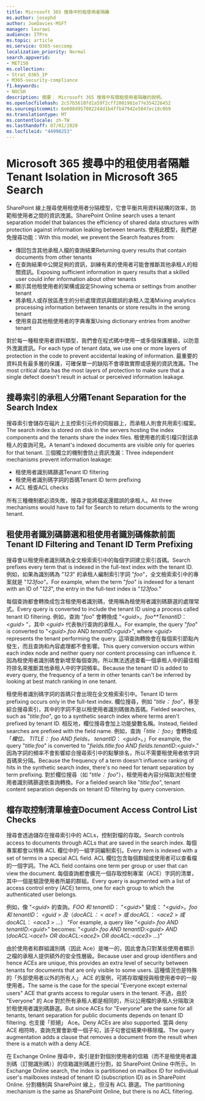 ```yaml
---
title: Microsoft 365 搜尋中的租使用者隔離
ms.author: josephd
author: JoeDavies-MSFT
manager: laurawi
audience: ITPro
ms.topic: article
ms.service: O365-seccomp
localization_priority: Normal
search.appverid:
- MET150
ms.collection:
- Strat_O365_IP
- M365-security-compliance
f1.keywords:
- NOCSH
description: 摘要： Microsoft 365 搜尋中有關租使用者隔離的說明。
ms.openlocfilehash: 2c57b5610fd1a59f2cff2001981e77e354226452
ms.sourcegitcommit: 6e608d957082244d1b4ffb47942e5847ec18c0b9
ms.translationtype: MT
ms.contentlocale: zh-TW
ms.lasthandoff: 07/01/2020
ms.locfileid: "44998253"
---
```

# <a name="tenant-isolation-in-microsoft-365-search"></a><span data-ttu-id="71730-103">Microsoft 365 搜尋中的租使用者隔離</span><span class="sxs-lookup"><span data-stu-id="71730-103">Tenant Isolation in Microsoft 365 Search</span></span>

<span data-ttu-id="71730-104">SharePoint 線上搜尋使用租使用者分隔模型，它會平衡共用資料結構的效率，防範租使用者之間的資訊洩漏。</span><span class="sxs-lookup"><span data-stu-id="71730-104">SharePoint Online search uses a tenant separation model that balances the efficiency of shared data structures with protection against information leaking between tenants.</span></span> <span data-ttu-id="71730-105">使用此模型，我們避免搜尋功能：</span><span class="sxs-lookup"><span data-stu-id="71730-105">With this model, we prevent the Search features from:</span></span>

- <span data-ttu-id="71730-106">傳回包含其他承租人檔的查詢結果</span><span class="sxs-lookup"><span data-stu-id="71730-106">Returning query results that contain documents from other tenants</span></span>
- <span data-ttu-id="71730-107">在查詢結果中公開足夠的資訊，訓練有素的使用者可能會推斷其他承租人的相關資訊。</span><span class="sxs-lookup"><span data-stu-id="71730-107">Exposing sufficient information in query results that a skilled user could infer information about other tenants</span></span>
- <span data-ttu-id="71730-108">顯示其他租使用者的架構或設定</span><span class="sxs-lookup"><span data-stu-id="71730-108">Showing schema or settings from another tenant</span></span>
- <span data-ttu-id="71730-109">將承租人或存放區產生的分析處理資訊與錯誤的承租人混淆</span><span class="sxs-lookup"><span data-stu-id="71730-109">Mixing analytics processing information between tenants or store results in the wrong tenant</span></span>
- <span data-ttu-id="71730-110">使用來自其他租使用者的字典專案</span><span class="sxs-lookup"><span data-stu-id="71730-110">Using dictionary entries from another tenant</span></span>

<span data-ttu-id="71730-111">對於每一種租使用者資料類型，我們會在程式碼中使用一或多個保護層級，以防意外洩漏資訊。</span><span class="sxs-lookup"><span data-stu-id="71730-111">For each type of tenant data, we use one or more layers of protection in the code to prevent accidental leaking of information.</span></span> <span data-ttu-id="71730-112">最重要的資料具有最多層的保護，可確保單一的缺陷不會導致實際或感覺的資訊洩漏。</span><span class="sxs-lookup"><span data-stu-id="71730-112">The most critical data has the most layers of protection to make sure that a single defect doesn't result in actual or perceived information leakage.</span></span>

## <a name="tenant-separation-for-the-search-index"></a><span data-ttu-id="71730-113">搜尋索引的承租人分隔</span><span class="sxs-lookup"><span data-stu-id="71730-113">Tenant Separation for the Search Index</span></span>

<span data-ttu-id="71730-114">搜尋索引會儲存在磁片上主控索引元件的伺服器上，而承租人則會共用索引檔案。</span><span class="sxs-lookup"><span data-stu-id="71730-114">The search index is stored on disk in the servers hosting the index components and the tenants share the index files.</span></span> <span data-ttu-id="71730-115">租使用者的索引檔只對該承租人的查詢可見。</span><span class="sxs-lookup"><span data-stu-id="71730-115">A tenant's indexed documents are visible only for queries for that tenant.</span></span> <span data-ttu-id="71730-116">三個獨立的機制會防止資訊洩漏：</span><span class="sxs-lookup"><span data-stu-id="71730-116">Three independent mechanisms prevent information leakage:</span></span>

- <span data-ttu-id="71730-117">租使用者識別碼篩選</span><span class="sxs-lookup"><span data-stu-id="71730-117">Tenant ID filtering</span></span>
- <span data-ttu-id="71730-118">租使用者識別碼字詞的首碼</span><span class="sxs-lookup"><span data-stu-id="71730-118">Tenant ID term prefixing</span></span>
- <span data-ttu-id="71730-119">ACL 檢查</span><span class="sxs-lookup"><span data-stu-id="71730-119">ACL checks</span></span>

<span data-ttu-id="71730-120">所有三種機制都必須失敗，搜尋才能將檔返還錯誤的承租人。</span><span class="sxs-lookup"><span data-stu-id="71730-120">All three mechanisms would have to fail for Search to return documents to the wrong tenant.</span></span>

## <a name="tenant-id-filtering-and-tenant-id-term-prefixing"></a><span data-ttu-id="71730-121">租使用者識別碼篩選和租使用者識別碼條款前面</span><span class="sxs-lookup"><span data-stu-id="71730-121">Tenant ID Filtering and Tenant ID Term Prefixing</span></span>

<span data-ttu-id="71730-122">搜尋會以租使用者識別碼為全文檢索索引中的每個字詞建立索引首碼。</span><span class="sxs-lookup"><span data-stu-id="71730-122">Search prefixes every term that is indexed in the full-text index with the tenant ID.</span></span> <span data-ttu-id="71730-123">例如，如果為識別碼為 "*123*" 的承租人編制索引字詞 "*foo*"，全文檢索索引中的專案就是 "*123foo"。*</span><span class="sxs-lookup"><span data-stu-id="71730-123">For example, when the term "*foo*" is indexed for a tenant with an ID of "*123*", the entry in the full-text index is "*123foo.*"</span></span>

<span data-ttu-id="71730-124">每個查詢都會轉換成包含租使用者識別碼，使用稱為租使用者識別碼篩選的處理常式。</span><span class="sxs-lookup"><span data-stu-id="71730-124">Every query is converted to include the tenant ID using a process called tenant ID filtering.</span></span> <span data-ttu-id="71730-125">例如，查詢 "*foo*" 會轉換成 "<*guid*>。*foo\*\*TenantID*： <*guid*> "，其中 <*guid*> 代表執行查詢的承租人。</span><span class="sxs-lookup"><span data-stu-id="71730-125">For example, the query "*foo*" is converted to "<*guid*>.*foo* AND *tenantID*:<*guid*>", where <*guid*> represents the tenant performing the query.</span></span> <span data-ttu-id="71730-126">這項查詢轉換會在每個索引節點內發生，而且查詢和內容處理都不會影響。</span><span class="sxs-lookup"><span data-stu-id="71730-126">This query conversion occurs within each index node and neither query nor content processing can influence it.</span></span> <span data-ttu-id="71730-127">因為租使用者識別碼會新增至每個查詢，所以無法透過查看一個承租人中的最佳相符排名來推斷其他承租人中的字詞頻率。</span><span class="sxs-lookup"><span data-stu-id="71730-127">Because the tenant ID is added to every query, the frequency of a term in other tenants can't be inferred by looking at best match ranking in one tenant.</span></span>

<span data-ttu-id="71730-128">租使用者識別碼字詞的首碼只會出現在全文檢索索引中。</span><span class="sxs-lookup"><span data-stu-id="71730-128">Tenant ID term prefixing occurs only in the full-text index.</span></span> <span data-ttu-id="71730-129">欄位搜尋，例如 "*title： foo*"，移至綜合搜尋索引，其中的字詞不是以租使用者識別碼做為首碼。</span><span class="sxs-lookup"><span data-stu-id="71730-129">Fielded searches, such as "*title:foo*", go to a synthetic search index where terms aren't prefixed by tenant ID.</span></span> <span data-ttu-id="71730-130">相反地，欄位搜尋會加上功能變數名稱。</span><span class="sxs-lookup"><span data-stu-id="71730-130">Instead, fielded searches are prefixed with the field name.</span></span> <span data-ttu-id="71730-131">例如，查詢「*title： foo*」會轉換成「*欄位。 TITLE： foo AND fields。 tenantID*： <*guid*>。」</span><span class="sxs-lookup"><span data-stu-id="71730-131">For example, the query "*title:foo*" is converted to "*fields.title:foo AND fields.tenantID*:<*guid*>."</span></span> <span data-ttu-id="71730-132">因為字詞的頻率不會影響綜合搜尋索引中的點擊排名，所以不需要租使用者依字詞首碼來分隔。</span><span class="sxs-lookup"><span data-stu-id="71730-132">Because the frequency of a term doesn't influence ranking of hits in the synthetic search index, there's no need for tenant separation by term prefixing.</span></span> <span data-ttu-id="71730-133">對於欄位搜尋（如 "*title： foo*"），租使用者內容分隔取決於租使用者識別碼篩選依查詢轉換。</span><span class="sxs-lookup"><span data-stu-id="71730-133">For a fielded search like "*title:foo*", tenant content separation depends on tenant ID filtering by query conversion.</span></span>

## <a name="document-access-control-list-checks"></a><span data-ttu-id="71730-134">檔存取控制清單檢查</span><span class="sxs-lookup"><span data-stu-id="71730-134">Document Access Control List Checks</span></span>

<span data-ttu-id="71730-135">搜尋會透過儲存在搜尋索引中的 ACLs，控制對檔的存取。</span><span class="sxs-lookup"><span data-stu-id="71730-135">Search controls access to documents through ACLs that are saved in the search index.</span></span> <span data-ttu-id="71730-136">每個專案都會以特殊 ACL 欄位中的一組字詞編制索引。</span><span class="sxs-lookup"><span data-stu-id="71730-136">Every item is indexed with a set of terms in a special ACL field.</span></span> <span data-ttu-id="71730-137">ACL 欄位包含每個群組或使用者可以查看檔的一個字詞。</span><span class="sxs-lookup"><span data-stu-id="71730-137">The ACL field contains one term per group or user that can view the document.</span></span> <span data-ttu-id="71730-138">每個查詢都會擴充一個存取控制專案（ACE）字詞的清單，其中一個是驗證使用者所屬的群組。</span><span class="sxs-lookup"><span data-stu-id="71730-138">Every query is augmented with a list of access control entry (ACE) terms, one for each group to which the authenticated user belongs.</span></span>

<span data-ttu-id="71730-139">例如，像 "<*guid*> 的查詢。*FOO 和 tenantID*： "<*guid*>" 變成： "<*guid*>。*foo 和 tenantID*： <*guid* >  *及*（*docACL：* < *ace1* >  *或 docACL*： <*ace2* >  *或 docACL*： <*ace3* >  *...*） "</span><span class="sxs-lookup"><span data-stu-id="71730-139">For example, a query like "<*guid*>.*foo AND tenantID*:<*guid*>" becomes: "<*guid*>.*foo AND tenantID*:<*guid*> *AND* (*docACL:*<*ace1*> *OR docACL*:<*ace2*> *OR docACL*:<*ace3*> *...*)"</span></span>

<span data-ttu-id="71730-140">由於使用者和群組識別碼（因此 Ace）是唯一的，因此會為只對某些使用者顯示之檔的承租人提供額外的安全性層級。</span><span class="sxs-lookup"><span data-stu-id="71730-140">Because user and group identifiers and hence ACEs are unique, this provides an extra level of security between tenants for documents that are only visible to some users.</span></span> <span data-ttu-id="71730-141">這種情況也是特殊的「外部使用者以外的所有人」 ACE 的案例，可將存取權授與租使用者中的一般使用者。</span><span class="sxs-lookup"><span data-stu-id="71730-141">The same is the case for the special "Everyone except external users" ACE that grants access to regular users in the tenant.</span></span> <span data-ttu-id="71730-142">不過，由於 "Everyone" 的 Ace 對於所有承租人都是相同的，所以公用檔的承租人分隔取決於租使用者識別碼篩選。</span><span class="sxs-lookup"><span data-stu-id="71730-142">But since ACEs for "Everyone" are the same for all tenants, tenant separation for public documents depends on tenant ID filtering.</span></span> <span data-ttu-id="71730-143">也支援「拒絕」 Ace。</span><span class="sxs-lookup"><span data-stu-id="71730-143">Deny ACEs are also supported.</span></span> <span data-ttu-id="71730-144">當與 deny ACE 相符時，查詢充實會新增一個子句，該子句會從結果中移除檔。</span><span class="sxs-lookup"><span data-stu-id="71730-144">The query augmentation adds a clause that removes a document from the result when there is a match with a deny ACE.</span></span>

<span data-ttu-id="71730-145">在 Exchange Online 搜尋中，索引是針對個別使用者的信箱（而不是租使用者識別碼（訂閱識別碼））的信箱識別碼進行分割，如 SharePoint Online 中所示。</span><span class="sxs-lookup"><span data-stu-id="71730-145">In Exchange Online search, the index is partitioned on mailbox ID for individual user's mailboxes instead of tenant ID (subscription ID) as in SharePoint Online.</span></span> <span data-ttu-id="71730-146">分割機制與 SharePoint 線上，但沒有 ACL 篩選。</span><span class="sxs-lookup"><span data-stu-id="71730-146">The partitioning mechanism is the same as SharePoint Online, but there is no ACL filtering.</span></span>
